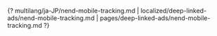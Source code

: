 {? multilang/ja-JP/nend-mobile-tracking.md | localized/deep-linked-ads/nend-mobile-tracking.md | pages/deep-linked-ads/nend-mobile-tracking.md ?}
